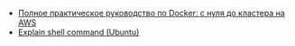 * [Полное практическое руководство по Docker: с нуля до кластера на AWS](https://habr.com/ru/articles/310460/)
* [Explain shell command (Ubuntu)](https://explainshell.com/)

